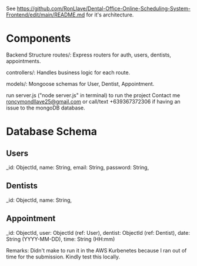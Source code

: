 See https://github.com/RonLlave/Dental-Office-Online-Scheduling-System-Frontend/edit/main/README.md for it's architecture.
# Components
Backend Structure
routes/: Express routers for auth, users, dentists, appointments.

controllers/: Handles business logic for each route.

models/: Mongoose schemas for User, Dentist, Appointment.

run server.js ("node server.js" in terminal) to run the project
Contact me roncymondllave25@gmail.com or call/text +639367372306 if having an issue to the mongoDB database.

# Database Schema
## Users
_id: ObjectId,
name: String,
email: String,
password: String,

## Dentists
_id: ObjectId,
name: String,

## Appointment
_id: ObjectId,
user: ObjectId (ref: User),
dentist: ObjectId (ref: Dentist),
date: String (YYYY-MM-DD),
time: String (HH:mm)

Remarks:
Didn't make to run it in the AWS Kurbenetes because I ran out of time for the submission. Kindly test this locally.
